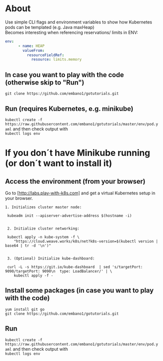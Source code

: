 # About
Use simple CLI flags and environment variables to show how Kubernetes pods can be templated (e.g. Java maxHeap)  
Becomes interesting when referencing reservations/ limits in ENV:

```yaml
env:
      - name: HEAP  
        valueFrom:  
          resourceFieldRef:  
            resource: limits.memory
```

## In case you want to play with the code (otherwise skip to "Run")
`git clone https://github.com/embano1/gotutorials.git`

## Run (requires Kubernetes, e.g. minikube) 
`kubectl create -f https://raw.githubusercontent.com/embano1/gotutorials/master/env/pod.yaml` and then check output with  
`kubectl logs env`


# If you don´t have Minikube running (or don´t want to install it)
## Access the environment (from your browser)
Go to [http://labs.play-with-k8s.com] and get a virtual Kubernetes setup in your browser.

```
1. Initializes cluster master node:

 kubeadm init --apiserver-advertise-address $(hostname -i)


 2. Initialize cluster networking:

 kubectl apply -n kube-system -f \
    "https://cloud.weave.works/k8s/net?k8s-version=$(kubectl version | base64 | tr -d '\n')"


 3. (Optional) Initialize kube-dashboard:

 curl -L -s https://git.io/kube-dashboard  | sed 's/targetPort: 9090/targetPort: 9090\n  type: LoadBalancer/' | \
    kubectl apply -f -
```

## Install some packages (in case you want to play with the code)
`yum install git go`  
`git clone https://github.com/embano1/gotutorials.git`

## Run
`kubectl create -f https://raw.githubusercontent.com/embano1/gotutorials/master/env/pod.yaml` and then check output with  
`kubectl logs env`